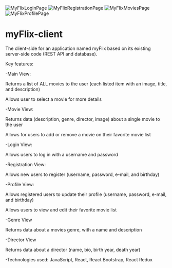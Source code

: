 ![MyFlixLoginPage](https://user-images.githubusercontent.com/109038162/201962442-53a533ee-d3fa-4888-8a84-fd3ce3158177.png)
![MyFlixRegistrationPage](https://user-images.githubusercontent.com/109038162/201962477-d70ff0e6-09af-4321-970f-035964843ed3.png)
![MyFlixMoviesPage](https://user-images.githubusercontent.com/109038162/201962498-f4010984-010a-43b5-82f9-7dfb93ccdd28.png)
![MyFlixProfilePage](https://user-images.githubusercontent.com/109038162/201962520-4c4c2493-56a2-45af-87de-391d0d86b423.png)
# myFlix-client

The client-side for an application named myFlix based on its existing server-side code (REST API and database).

Key features:


-Main View:

Returns a list of ALL movies to the user (each listed item with an image, title, and description)

Allows user to select a movie for more details


-Movie View:

Returns data (description, genre, director, image) about a single movie to the user 

Allows for users to add or remove a movie on their favorite movie list


-Login View:

Allows users to log in with a username and password


-Registration View:

Allows new users to register (username, password, e-mail, and birthday)


-Profile View:

Allows registered users to update their profile (username, password, e-mail, and birthday)

Allows users to view and edit their favorite movie list


-Genre View

Returns data about a movies genre, with a name and description


-Director View

Returns data about a director (name, bio, birth year, death year)



-Technologies used: JavaScript, React, React Bootstrap, React Redux
